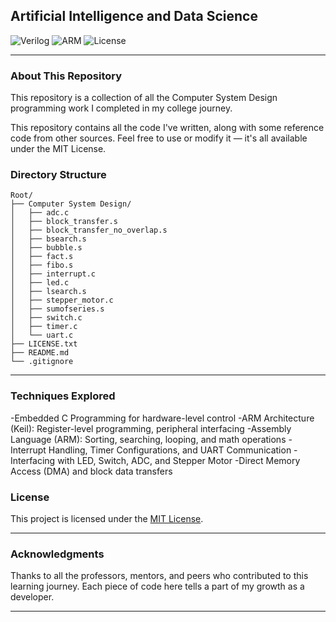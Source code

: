 ## Artificial Intelligence and Data Science

![Verilog](https://img.shields.io/badge/Verilog-Digital%20Design-yellow?logo=circuitverse)
![ARM](https://img.shields.io/badge/ARM-Embedded%20C%20(Keil)-lightgrey?logo=arm)
![License](https://img.shields.io/badge/License-MIT-green)

---

### About This Repository

This repository is a collection of all the Computer System Design programming work I completed in my college journey.


This repository contains all the code I've written, along with some reference code from other sources. Feel free to use or modify it — it's all available under the MIT License.

### Directory Structure
```
Root/
├── Computer System Design/
│   ├── adc.c
│   ├── block_transfer.s
│   ├── block_transfer_no_overlap.s
│   ├── bsearch.s
│   ├── bubble.s
│   ├── fact.s
│   ├── fibo.s
│   ├── interrupt.c
│   ├── led.c
│   ├── lsearch.s
│   ├── stepper_motor.c
│   ├── sumofseries.s
│   ├── switch.c
│   ├── timer.c
│   └── uart.c
├── LICENSE.txt
├── README.md
└── .gitignore
```
---

### Techniques Explored

-Embedded C Programming for hardware-level control
-ARM Architecture (Keil): Register-level programming, peripheral interfacing
-Assembly Language (ARM): Sorting, searching, looping, and math operations
-Interrupt Handling, Timer Configurations, and UART Communication
-Interfacing with LED, Switch, ADC, and Stepper Motor
-Direct Memory Access (DMA) and block data transfers

### License

This project is licensed under the [MIT License](LICENSE.txt).

---

### Acknowledgments

Thanks to all the professors, mentors, and peers who contributed to this learning journey. Each piece of code here tells a part of my growth as a developer.

---